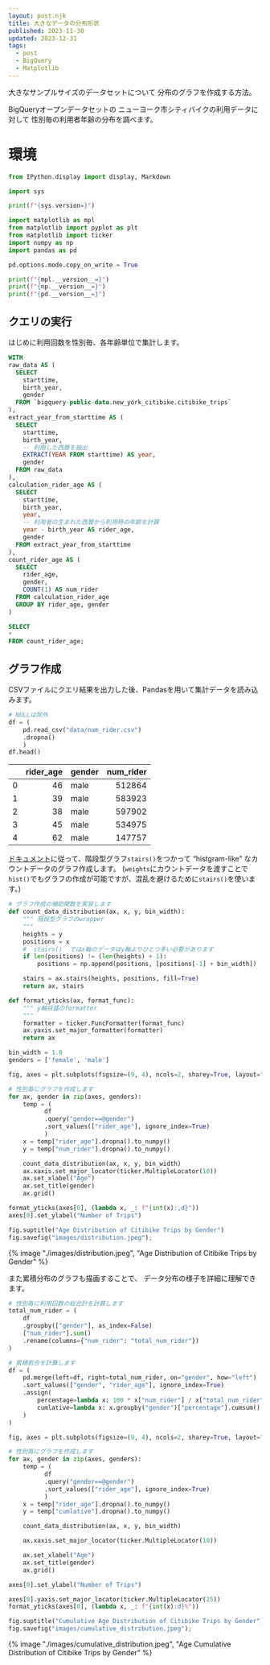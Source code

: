 ```yaml
---
layout: post.njk
title: 大きなデータの分布形状
published: 2023-11-30
updated: 2023-12-31
tags:
  - post
  - BigQuery
  - Matplotlib
---
```


大きなサンプルサイズのデータセットについて 分布のグラフを作成する方法。

BigQueryオープンデータセットの
ニューヨーク市シティバイクの利用データに対して
性別毎の利用者年齢の分布を調べます。


# 環境

```python
from IPython.display import display, Markdown
```

```python
import sys

print(f"{sys.version=}")
```

```python
import matplotlib as mpl
from matplotlib import pyplot as plt
from matplotlib import ticker
import numpy as np
import pandas as pd

pd.options.mode.copy_on_write = True

print(f"{mpl.__version__=}")
print(f"{np.__version__=}")
print(f"{pd.__version__=}")
```

## クエリの実行

はじめに利用回数を性別毎、各年齢単位で集計します。

<!-- #region -->
```sql
WITH
raw_data AS (
  SELECT
    starttime,
    birth_year,
    gender
  FROM `bigquery-public-data.new_york_citibike.citibike_trips`
),
extract_year_from_starttime AS (
  SELECT
    starttime,
    birth_year,
    -- 利用した西暦を抽出
    EXTRACT(YEAR FROM starttime) AS year,
    gender
  FROM raw_data
),
calculation_rider_age AS (
  SELECT
    starttime,
    birth_year,
    year,
    -- 利用者の生まれた西暦から利用時の年齢を計算
    year - birth_year AS rider_age,
    gender
  FROM extract_year_from_starttime
),
count_rider_age AS (
  SELECT
    rider_age,
    gender,
    COUNT(1) AS num_rider
  FROM calculation_rider_age
  GROUP BY rider_age, gender
)

SELECT
*
FROM count_rider_age;
```
<!-- #endregion -->

## グラフ作成

CSVファイルにクエリ結果を出力した後、Pandasを用いて集計データを読み込みます。

```python
# NULLは除外
df = (
    pd.read_csv("data/num_rider.csv")
    .dropna()
    )
df.head()
```
|    |   rider_age | gender   |   num_rider |
|---:|------------:|:---------|------------:|
|  0 |          46 | male     |      512864 |
|  1 |          39 | male     |      583923 |
|  2 |          38 | male     |      597902 |
|  3 |          45 | male     |      534975 |
|  4 |          62 | male     |      147757 |


[ドキュメント](https://matplotlib.org/stable/api/_as_gen/matplotlib.pyplot.hist.html)に従って、階段型グラフ`stairs()`をつかって “histgram-like” なカウントデータのグラフ作成します。
(`weights`にカウントデータを渡すことで`hist()`でもグラフの作成が可能ですが、混乱を避けるために`stairs()`を使います。)

```python
# グラフ作成の補助関数を実装します
def count_data_distribution(ax, x, y, bin_width):
    """ 階段型グラフのwrapper
    """
    heights = y
    positions = x
    # `stairs()` ではx軸のデータはy軸よりひとつ多い必要があります
    if len(positions) != (len(heights) + 1):
        positions = np.append(positions, [positions[-1] + bin_width])

    stairs = ax.stairs(heights, positions, fill=True)
    return ax, stairs

def format_yticks(ax, format_func):
    """ y軸目盛のformatter
    """
    formatter = ticker.FuncFormatter(format_func)
    ax.yaxis.set_major_formatter(formatter)
    return ax

bin_width = 1.0
genders = ['female', 'male']

fig, axes = plt.subplots(figsize=(9, 4), ncols=2, sharey=True, layout="tight")

# 性別毎にグラフを作成します
for ax, gender in zip(axes, genders):
    temp = (
          df
          .query("gender==@gender")
          .sort_values(["rider_age"], ignore_index=True)
          )
    x = temp["rider_age"].dropna().to_numpy()
    y = temp["num_rider"].dropna().to_numpy()

    count_data_distribution(ax, x, y, bin_width)
    ax.xaxis.set_major_locator(ticker.MultipleLocator(10))
    ax.set_xlabel("Age")
    ax.set_title(gender)
    ax.grid()

format_yticks(axes[0], (lambda x, _: f"{int(x):,d}"))
axes[0].set_ylabel("Number of Trips")

fig.suptitle("Age Distribution of Citibike Trips by Gender")
fig.savefig("images/distribution.jpeg");
```

{% image "./images/distribution.jpeg", "Age Distribution of Citibike Trips by Gender" %}


また累積分布のグラフも描画することで、
データ分布の様子を詳細に理解できます。

```python
# 性別毎に利用回数の総合計を計算します
total_num_rider = (
    df
    .groupby(["gender"], as_index=False)
    ["num_rider"].sum()
    .rename(columns={"num_rider": "total_num_rider"})
)

# 累積割合を計算します
df = (
    pd.merge(left=df, right=total_num_rider, on="gender", how="left")
    .sort_values(["gender", "rider_age"], ignore_index=True)
    .assign(
        percentage=lambda x: 100 * x["num_rider"] / x["total_num_rider"],
        cumlative=lambda x: x.groupby("gender")["percentage"].cumsum()
    )
)

fig, axes = plt.subplots(figsize=(9, 4), ncols=2, sharey=True, layout="tight")

# 性別毎にグラフを作成します
for ax, gender in zip(axes, genders):
    temp = (
          df
          .query("gender==@gender")
          .sort_values(["rider_age"], ignore_index=True)
          )
    x = temp["rider_age"].dropna().to_numpy()
    y = temp["cumlative"].dropna().to_numpy()

    count_data_distribution(ax, x, y, bin_width)

    ax.xaxis.set_major_locator(ticker.MultipleLocator(10))

    ax.set_xlabel("Age")
    ax.set_title(gender)
    ax.grid()

axes[0].set_ylabel("Number of Trips")

axes[0].yaxis.set_major_locator(ticker.MultipleLocator(25))
format_yticks(axes[0], (lambda x, _: f"{int(x):d}%"))

fig.suptitle("Cumulative Age Distribution of Citibike Trips by Gender")
fig.savefig("images/cumulative_distribution.jpeg");
```

{% image "./images/cumulative_distribution.jpeg", "Age Cumulative Distribution of Citibike Trips by Gender" %}
